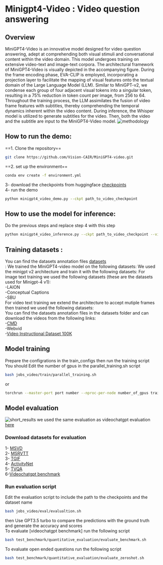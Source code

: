 # Minigpt4-Video : Video question answering
<!-- technical report link  -->
<!-- demo link  -->
## Overview
MiniGPT4-Video is an innovative model designed for video question answering, adept at comprehending both visual stimuli and conversational content within the video domain. This model undergoes training on extensive video-text and image-text corpora. The architectural framework of MiniGPT4-Video is visually depicted in the accompanying figure. During the frame encoding phase, EVA-CLIP is employed, incorporating a projection layer to facilitate the mapping of visual features onto the textual domain of the Large Language Model (LLM). Similar to MiniGPT-v2, we condense each group of four adjacent visual tokens into a singular token, resulting in a 75% reduction in token count per image, from 256 to 64. Throughout the training process, the LLM assimilates the fusion of video frame features with subtitles, thereby comprehending the temporal dynamics inherent within the video content. During inference, the Whisper model is utilized to generate subtitles for the video. Then, both the video and the subtitle are input to the MiniGPT4-Video model.
![methodology](repo_imgs/short_video_figure_new.jpg)

## How to run the demo: 
==1. Clone the repository== <br>
```bash
git clone https://github.com/Vision-CAIR/MiniGPT4-video.git
```
==2. set up the environment== <br>
```bash
conda env create -f environment.yml
```
3- download the checkpoints from huggingface [checkpoints](https://huggingface.co/Vision-CAIR/MiniGPT4-Video/tree/main/checkpoints)  <br>
4- run the demo <br>
```bash
python minigpt4_video_demo.py --ckpt path_to_video_checkpoint
```
## How to use the model for inference:
Do the previous steps and replace step 4 with this step 
```bash
python minigpt4_video_inference.py --ckpt path_to_video_checkpoint --video_path path_to_video --question "Your question here" 
```
## Training datasets :
You can find the datasets annotation files [datasets](https://huggingface.co/Vision-CAIR/MiniGPT4-Video/tree/main/datasets) <br>:
We trained the MiniGPT4-video model on the following datasets:
We used the minigpt v2 architecture and train it with the following datasets:
For image text training we used the following datasets (these are the datasets used for Minigpt-4 v1): <br>
-LAION <br>
-Conceptual Captions <br>
-SBU <br>
For video text training we extend the architecture to accept mutiple frames then trained  we used the following datasets:<br>
You can find the datasets annotation files in the datasets folder and can download the videos from the following links: <br>
-[CMD](https://www.robots.ox.ac.uk/~vgg/data/condensed-movies/) <br>
-Webvid <br> <!-- -[Webvid](https://huggingface.co/datasets/TempoFunk/webvid-10M?row=2)  -->
-[Video Instructional Dataset 100K](https://huggingface.co/datasets/MBZUAI/VideoInstruct-100K) <br>

## Model training
Prepare the configrations in the train_configs then run the training script <br>
You should Edit the number of gpus in the parallel_training.sh script
```bash
bash jobs_video/train/parallel_training.sh 
```
or 
``` bash
torchrun --master-port port number --nproc-per-node number_of_gpus train.py --job_name "job_name" --cfg-path "train cfg_path"
```

## Model evaluation
![short_results](repo_imgs/short_results.PNG)
we used the same evaluation as videochatgpt evaluation [here](https://mbzuai-oryx.github.io/Video-ChatGPT/)<br>
### Download datasets for evaluation
1- [MSVD](https://www.cs.utexas.edu/users/ml/clamp/videoDescription/) <br>
2- [MSRVTT](https://cove.thecvf.com/datasets/839) <br>
3- [TGIF](https://github.com/YunseokJANG/tgif-qa/blob/master/dataset/README.md) <br>
4- [ActivityNet](https://mbzuaiac-my.sharepoint.com/:u:/g/personal/hanoona_bangalath_mbzuai_ac_ae/ESa302OCJMNHsMk7wuBbQc8BZH5CqlcdCWiSpXynQZDfAQ?e=CrOPbm) <br>
5- [TVQA](https://tvqa.cs.unc.edu/) <br>
6-[Videochatgpt benchmark](https://mbzuai-oryx.github.io/Video-ChatGPT/) <br>

### Run evaluation script
Edit the evaluation script to include the path to the checkpoints and the dataset name 
```bash
bash jobs_video/eval/evalualtion.sh
```
then Use GPT3.5 turbo to compare the predictions with the ground truth and generate the accuracy and scores <br>
To evaluate [videochatgpt benchmark] run the following script <br>
```bash
bash test_benchmark/quantitative_evaluation/evaluate_benchmark.sh
```
To evaluate open ended questions run the following script <br>
```bash
bash test_benchmark/quantitative_evaluation/evaluate_zeroshot.sh
```
